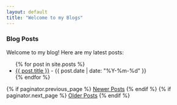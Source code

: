 ```yaml
---
layout: default
title: "Welcome to my Blogs"
---
```


### Blog Posts

Welcome to my blog! Here are my latest posts:

<ul>
{% for post in site.posts %}
    <li>
        <a href="{{ post.url | relative_url }}">{{ post.title }}</a> - {{ post.date | date: "%Y-%m-%d" }}
    </li>
{% endfor %}
</ul>

<nav class="pagination">
    {% if paginator.previous_page %}
    <a href="{{ paginator.previous_page_path | relative_url }}">Newer Posts</a>
    {% endif %}
    {% if paginator.next_page %}
    <a href="{{ paginator.next_page_path | relative_url }}">Older Posts</a>
    {% endif %}
</nav>
